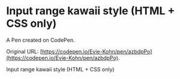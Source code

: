 # Input range kawaii style (HTML + CSS only)

A Pen created on CodePen.

Original URL: [https://codepen.io/Evie-Kohn/pen/azbdpPo](https://codepen.io/Evie-Kohn/pen/azbdpPo).

Input range kawaii style (HTML + CSS only)